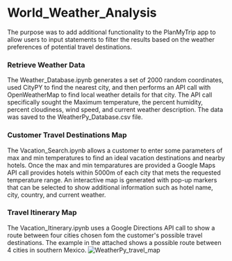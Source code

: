 # World_Weather_Analysis

The purpose was to add additional functionality to the PlanMyTrip app to allow users to input statements to filter the results based on the weather preferences of potential travel destinations.  


### Retrieve Weather Data

The Weather_Database.ipynb generates a set of 2000 random coordinates, used CityPY to find the nearest city, and then performs an API call with OpenWeatherMap to find local weather details for that city. The API call specifically sought the Maximum temperature, the percent humidity, percent cloudiness, wind speed, and current weather description. The data was saved to the WeatherPy_Database.csv file. 

### Customer Travel Destinations Map
The Vacation_Search.ipynb allows a customer to enter some parameters of max and min temperatures to find an ideal vacation destinations and nearby hotels. Once the max and min temparatures are provided a Google Maps API call provides hotels within 5000m of each city that mets the requested temperature range. An interactive map is generated with pop-up markers that can be selected to show additional information such as hotel name, city, country, and current weather.

### Travel Itinerary Map
The Vacation_Itinerary.ipynb uses a Google Directions API call to show a route between four cities chosen fom the customer's possible travel destinations. The example in the attached shows a possible route between 4 cities in southern Mexico. 
   ![WeatherPy_travel_map](https://user-images.githubusercontent.com/100727593/163696714-008dfd0c-5dbf-4d6e-aec6-c3b1fea85683.png)
